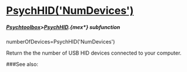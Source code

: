 # [PsychHID('NumDevices')](PsychHID-NumDevices) 
##### [Psychtoolbox](Psychtoolbox)>[PsychHID](PsychHID).{mex*} subfunction

numberOfDevices=PsychHID('NumDevices')

Return the the number of USB HID devices connected to your computer.  


###See also:

